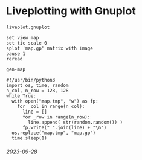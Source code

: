 Liveplotting with Gnuplot
===

`liveplot.gnuplot`

```
set view map
set tic scale 0
splot 'map.gp' matrix with image
pause 1
reread
```

`gen-map`
```
#!/usr/bin/python3
import os, time, random
n_col, n_row = 128, 128
while True:
  with open("map.tmp", "w") as fp:
    for _col in range(n_col):
      line = []
      for _row in range(n_row):
        line.append( str(random.random()) )
      fp.write(" ".join(line) + "\n")
  os.replace("map.tmp", "map.gp")
  time.sleep(1)
```

###### 2023-09-28
